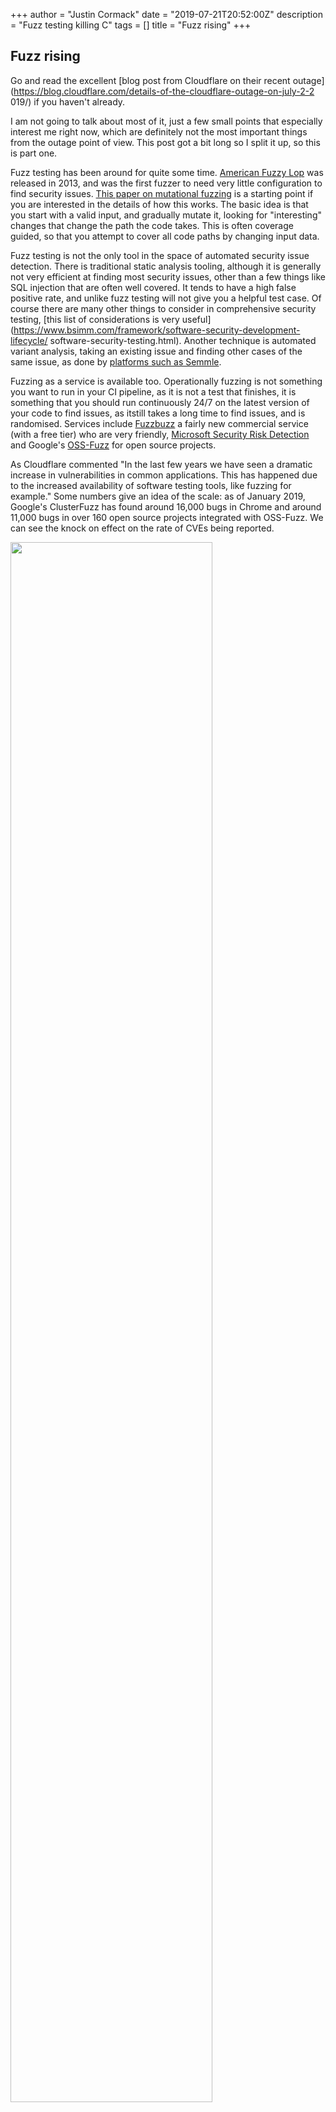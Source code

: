 +++
author = "Justin Cormack"
date = "2019-07-21T20:52:00Z"
description = "Fuzz testing killing C"
tags = []
title = "Fuzz rising"
+++

## Fuzz rising

Go and read the excellent [blog post from Cloudflare on their recent 
outage](https://blog.cloudflare.com/details-of-the-cloudflare-outage-on-july-2-2
019/) if you haven't already.

I am not going to talk about most of it, just a few small points that 
especially interest me right now, which are definitely not the most important 
things from the outage point of view. This post got a bit long so I split it 
up, so this is part one.

Fuzz testing has been around for quite some time. [American Fuzzy 
Lop](http://lcamtuf.coredump.cx/afl/) was released in 2013, and was the first 
fuzzer to need very little configuration to find security issues. [This paper 
on mutational 
fuzzing](https://users.ece.cmu.edu/~sangkilc/papers/oakland15-cha.pdf) is a 
starting point if you are interested in the details of how this works. The 
basic idea is that you start with a valid input, and gradually mutate it, 
looking for "interesting" changes that change the path the code takes. This is 
often coverage guided, so that you attempt to cover all code paths by changing 
input data.

Fuzz testing is not the only tool in the space of automated security issue 
detection. There is traditional static analysis tooling, although it is 
generally not very efficient at finding most security issues, other than a few 
things like SQL injection that are often well covered. It tends to have a high 
false positive rate, and unlike fuzz testing will not give you a helpful test 
case. Of course there are many other things to consider in comprehensive 
security testing, [this list of considerations is very 
useful](https://www.bsimm.com/framework/software-security-development-lifecycle/
software-security-testing.html). Another technique is automated variant 
analysis, taking an existing issue and finding other cases of the same issue, 
as done by [platforms such as Semmle](https://semmle.com/variant-analysis).

Fuzzing as a service is available too. Operationally fuzzing is not something 
you want to run in your CI pipeline, as it is not a test that finishes, it is 
something that you should run continuously 24/7 on the latest version of your 
code to find issues, as itstill takes a long time to find issues, and is 
randomised. Services include [Fuzzbuzz](https://fuzzbuzz.io/) a fairly new 
commercial service (with a free tier) who are very friendly, [Microsoft 
Security Risk 
Detection](https://www.microsoft.com/en-us/security-risk-detection/) and 
Google's [OSS-Fuzz](https://github.com/google/oss-fuzz/) for open source 
projects.

As Cloudflare commented "In the last few years we have seen a dramatic increase 
in vulnerabilities in common applications. This has happened due to the 
increased availability of software testing tools, like fuzzing for example." 
Some numbers give an idea of the scale: as of January 2019, Google's 
ClusterFuzz has found around 16,000 bugs in Chrome and around 11,000 bugs in 
over 160 open source projects integrated with OSS-Fuzz. We can see the knock on 
effect on the rate of CVEs being reported.

<img src="/number-of-CVEs-per-year.png" width="80%"/>

If we look at the kinds of issues found, data from [a 2017 Google blog 
post](https://security.googleblog.com/2017/05/oss-fuzz-five-months-later-and.htm
l) the breakdown is interesting.

<img src="/fuzzissues.jpg" width="80%"/>

As you can see a very large proportion are buffer overflows, manual memory 
management issues like use after free, and the 
"[ubsan](https://clang.llvm.org/docs/UndefinedBehaviorSanitizer.html)" 
category, which is all the stuff in C or C++ code that if you happen to write 
it the compiler can turn your program into hot garbage if it feel like it. 
Memory safety is still a major cause of errors, as you can see if you follow 
the [@LazyFishBarrel](https://twitter.com/LazyFishBarrel) twitter account. Note 
that the majority of projects are still not running comprehensive automated 
testing for these issues, and this problem is rapidly increasing. Note that 
there are two factors at play: first, memory errors are an easier target than 
many other sorts of errors to find with current tooling, but second there is a 
huge codebase that has huge numbers of these errors.

Microsoft Security Response Center also just [released a blog 
post](https://msrc-blog.microsoft.com/2019/07/16/a-proactive-approach-to-more-se
cure-code/) with some more numbers. While ostensibly about Microsoft's 
gradually increasing coding in Rust, the important quote is that "~70% of the 
vulnerabilities Microsoft assigns a CVE each year continue to be memory safety 
issues".

In my talk at Kubecon I touch on some of these issues with C (and to some 
extent C++) code. The majority of the significant issues found in the CNCF 
security audits were in C or C++ code, despite the fact there is not much of 
the is code in the reviewed projects.

<iframe width="560" height="315" 
src="https://www.youtube.com/embed/0BkKpsrUo5k" frameborder="0" 
allow="accelerometer; encrypted-media; gyroscope; picture-in-picture" 
allowfullscreen></iframe>

Most of the C and C++ code that causes the majority of open source CVEs is 
shipped in Linux distributions. Linux distros are the de facto package manager 
for C code, and C++ to a lesser extent; neither of these langauges have 
developed their own language specific package management yet. From the [Debian 
stats](https://sources.debian.org/stats/), of the billion or so lines of code, 
43% is NASI C and 24% is C++ which has many of the same problems in many 
codebases. So 670 [million lines of 
code](https://informationisbeautiful.net/visualizations/million-lines-of-code/),
 in general without enough maintainers to deal with the existing and coming 
waves of security issues that fuzzing will find. This is the backdrop of 
increasing complaints about unfixed CVEs in Docker containers, where these tend 
to me more visible due to wider use of scanning tools.

Is it worth fuzzing safer languages such as Go and Rust? Yes, you will still 
find edge conditions, and potentially other cases such as race conditions, 
although the payoff will not be nearly as high. For C code it is absolutely 
essential, but bugs and security issues are found elsewhere. Oh and [fuzzing is 
fun](https://lcamtuf.blogspot.com/2014/11/pulling-jpegs-out-of-thin-air.html)!

My view is that we are just at the beginning of this spike, and we will not 
just find all the issues and move on. Rather we will end up with the Linux 
distributions, which have this code will end up as toxic industrial waste 
areas, the [Agbogbloshie](https://themorningnews.org/gallery/permanent-error) 
of the C era. As the incumbents, no they will not [rewrite it in 
Rust](https://www.youtube.com/watch?v=HgtRAbE1nBM), instead smaller more nimble 
different types of competitor will outmanouvre the 
[dinosaurs](https://newsroom.ibm.com/2019-07-09-IBM-Closes-Landmark-Acquisition-
of-Red-Hat-for-34-Billion-Defines-Open-Hybrid-Cloud-Future). Linux distros 
generally consider that most of their role is packaging not creation, with a 
few exceptions like Systemd; most of their engineering work is in the long term 
support business, which still pays well despite being increasingly out of step 
with how non-C software is used, and how cloud deployments work, where updating 
software is part of normal life, and five or ten year software lifetimes 
without updates are not the target. We are not going to see the Linux distros
work on solving this issue.

Is this code exploitable? Almost certainly yes with sufficient effort. We 
discussed Thomas Dulien's paper [Weird machines, exploitability, and provable 
unexploitability](http://www.dullien.net/thomas/weird-machines-exploitability.pd
f) at the [Säntis Systems 
Summit](https://events.com/r/en_US/registration/santis-systems-summit-19-schwagalp-june-757708)
recently, I highly recommend it if you are interested in 
exploitability. But overall, proving code is not exploitable is in general not 
going to be possible, and attackers always have the advantage. Sure they will 
pick the easiest things first, but most attacks are automated now and attacking 
scales well. Security is risk management, but with memory safety being a 
relatively easy exploit in many cases, it is a high risk. Obviously not all 
this code is exposed to attackers via network or attacker supplied data, 
especially in containerised environments, but some is, and you will spend 
increasing amounts of time working out what is a risk. The sheer volume of 
security issues just makes risk management more difficult.

If your are a die hard C hacker and want to last bastion of C is of course 
OpenBSD. Throw up the `pledge` barricades, remove anything you can, keep 
reviewing. That is the only heroic path left.

In the short term, start to explore and invest in ways to replace every legacy 
C dependency you are currently using. Write a deprecation roadmap. Cut down 
your dependencies on Linux distributions. Shift to memory safe languages 
everywhere, and if you use C++ make sure you only use the safer subset. Look to 
smaller more nimble Linux distributions that start shipping memory safe code; 
although the moves here have been slow so far, you only need a little as once 
distros stop having to be C package managers they can do a better job of being 
minimal userspaces. There isn't much code you really need to run modern 
applications that themselves do not have many C dependencies, as 
implementations like LinuxKit show. If you just sit on top of the kernel, using 
its ABI stability guarantees there is little you need to do other than a little 
configuration; well other than worry about the bugs in a kernel written in ... C.

Memory unsafe languages are not going to get better, or safe. It is time to move on.
